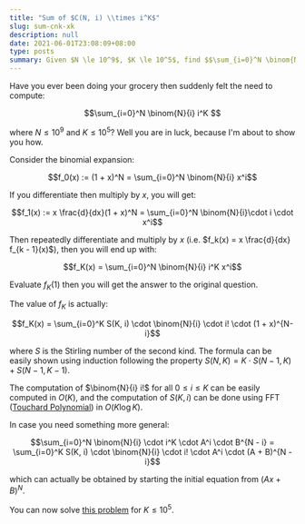 ```yaml
---
title: "Sum of $C(N, i) \\times i^K$"
slug: sum-cnk-xk
description: null
date: 2021-06-01T23:08:09+08:00
type: posts
summary: Given $N \le 10^9$, $K \le 10^5$, find $$\sum_{i=0}^N \binom{N}{i} i^K$$ 
---
```



Have you ever been doing your grocery then suddenly felt the need to compute:

$$\sum_{i=0}^N \binom{N}{i} i^K $$

where $N \le 10^9$ and $K \le 10^5$? Well you are in luck, because I'm about to show you how.

Consider the binomial expansion:

$$f_0(x) := (1 + x)^N = \sum_{i=0}^N \binom{N}{i} x^i$$

If you differentiate then multiply by $x$, you will get:

$$f_1(x) := x \frac{d}{dx}(1 + x)^N = \sum_{i=0}^N \binom{N}{i}\cdot i \cdot x^i$$

Then repeatedly differentiate and multiply by $x$ (i.e. $f_k(x) = x \frac{d}{dx} f_{k - 1}(x)$), then you will end up with:

$$f_K(x) = \sum_{i=0}^N \binom{N}{i} i^K x^i$$

Evaluate $f_K(1)$ then you will get the answer to the original question.

The value of $f_K$ is actually:

$$f_K(x) = \sum_{i=0}^K S(K, i) \cdot \binom{N}{i} \cdot i! \cdot (1 + x)^{N-i}$$

where $S$ is the Stirling number of the second kind.
The formula can be easily shown using induction following the property $S(N, K) = K \cdot S(N - 1, K) + S(N - 1, K - 1)$.

The computation of $\binom{N}{i} i!$ for all $0 \le i \le K$ can be easily computed in $O(K)$, and the computation of $S(K, i)$ can be done using FFT ([Touchard Polynomial](https://en.wikipedia.org/wiki/Touchard_polynomials)) in $O(K \log K)$.

In case you need something more general:

$$\sum_{i=0}^N \binom{N}{i} \cdot i^K \cdot A^i \cdot B^{N - i} = \sum_{i=0}^K S(K, i) \cdot \binom{N}{i} \cdot i! \cdot A^i \cdot (A + B)^{N - i}$$

which can actually be obtained by starting the initial equation from $(Ax + B)^N$.

You can now solve [this problem](https://codeforces.com/problemset/problem/1278/F) for $K \le 10^5$.
